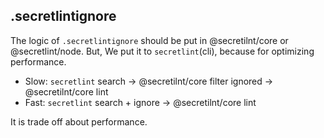 ## .secretlintignore

The logic of `.secretlintignore` should be put in @secretilnt/core or @secretlint/node.
But, We put it to `secretlint`(cli), because for optimizing performance.

- Slow: `secretlint` search -> @secretilnt/core filter ignored -> @secretilnt/core lint
- Fast: `secretlint` search + ignore -> @secretilnt/core lint

It is trade off about performance.
